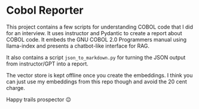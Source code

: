 # Cobol Reporter
This project contains a few scripts for understanding COBOL code that I did for an interview.
It uses instructor and Pydantic to create a report about COBOL code. It embeds the GNU COBOL 2.0 Programmers manual using
llama-index and presents a chatbot-like interface for RAG.

It also contains a script `json_to_markdown.py` for turning the JSON output from instructor/GPT into a report.


The vector store is kept offline once you create the embeddings. I think you can just use my embeddings from this repo though and avoid the 20 cent charge.


Happy trails prospector :wink:
